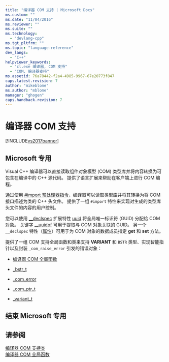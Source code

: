 ```yaml
---
title: "编译器 COM 支持 | Microsoft Docs"
ms.custom: ""
ms.date: "11/04/2016"
ms.reviewer: ""
ms.suite: ""
ms.technology: 
  - "devlang-cpp"
ms.tgt_pltfrm: ""
ms.topic: "language-reference"
dev_langs: 
  - "C++"
helpviewer_keywords: 
  - "cl.exe 编译器, COM 支持"
  - "COM, 编译器支持"
ms.assetid: 76a78442-f2a4-4985-9967-67e20773f847
caps.latest.revision: 7
author: "mikeblome"
ms.author: "mblome"
manager: "ghogen"
caps.handback.revision: 7
---
```

# 编译器 COM 支持
[!INCLUDE[vs2017banner](../assembler/inline/includes/vs2017banner.md)]

## Microsoft 专用  
 Visual C\+\+ 编译器可以直接读取组件对象模型 \(COM\) 类型库并将内容转换为可包含在编译中的 C\+\+ 源代码。  提供了语言扩展来帮助在客户端上进行 COM 编程。  
  
 通过使用 [\#import 预处理器指令](../preprocessor/hash-import-directive-cpp.md)，编译器可以读取类型库并将其转换为将 COM 接口描述为类的 C\+\+ 头文件。  提供了一组 `#import` 特性来实现对生成的类型库头文件的内容的用户控制。  
  
 您可以使用 [\_\_declspec](../cpp/declspec.md) 扩展特性 [uuid](../cpp/uuid-cpp.md) 将全局唯一标识符 \(GUID\) 分配给 COM 对象。  关键字 [\_\_uuidof](../cpp/uuidof-operator.md) 可用于提取与 COM 对象关联的 GUID。  另一个 `__declspec` 特性（[属性](../cpp/property-cpp.md)）可用于为 COM 对象的数据成员指定 **get** 和 **set** 方法。  
  
 提供了一组 COM 支持全局函数和类来支持 **VARIANT** 和 `BSTR` 类型、实现智能指针以及封装 `_com_raise_error` 引发的错误对象：  
  
-   [编译器 COM 全局函数](../cpp/compiler-com-global-functions.md)  
  
-   [\_bstr\_t](../cpp/bstr-t-class.md)  
  
-   [\_com\_error](../cpp/com-error-class.md)  
  
-   [\_com\_ptr\_t](../cpp/com-ptr-t-class.md)  
  
-   [\_variant\_t](../cpp/variant-t-class.md)  
  
## 结束 Microsoft 专用  
  
## 请参阅  
 [编译器 COM 支持类](../cpp/compiler-com-support-classes.md)   
 [编译器 COM 全局函数](../cpp/compiler-com-global-functions.md)